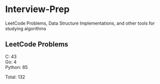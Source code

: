 # Interview-Prep
LeetCode Problems, Data Structure Implementations, and other tools for studying algorithms

## LeetCode Problems
C:      43<br/>
Go:     4<br/>
Python: 85<br/>

Total:  132
